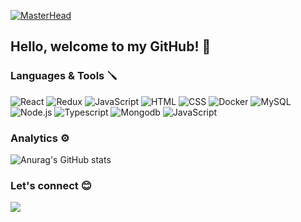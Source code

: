 <!--
**laujuu/laujuu** is a ✨ _special_ ✨ repository because its `README.md` (this file) appears on your GitHub profile.

- 🔭 I’m currently working on ...
- 🌱 I’m currently learning ...
- 👯 I’m looking to collaborate on ...
- 🤔 I’m looking for help with ...
- 💬 Ask me about ...
- 📫 How to reach me: ...
- 😄 Pronouns: ...
- ⚡ Fun fact: ...
-->

[![MasterHead](https://firebasestorage.googleapis.com/v0/b/kkkrying.appspot.com/o/banner%20(1).png?alt=media&token=d8313eba-add5-4882-be26-6f4826d1a225)](https://github.com/laujuu)

## Hello, welcome to my GitHub!  👋

### Languages & Tools 🪛

![React](https://img.shields.io/badge/React-20232A?style=for-the-badge&logo=react&logoColor=61DAFB) ![Redux](https://img.shields.io/badge/Redux-593D88?style=for-the-badge&logo=redux&logoColor=white) ![JavaScript](https://img.shields.io/badge/JavaScript-323330?style=for-the-badge&logo=javascript&logoColor=F7DF1E) ![HTML](https://img.shields.io/badge/HTML5-E34F26?style=for-the-badge&logo=html5&logoColor=white) ![CSS](https://img.shields.io/badge/CSS3-1572B6?style=for-the-badge&logo=css3&logoColor=white)
![Docker](https://img.shields.io/badge/Docker-2CA5E0?style=for-the-badge&logo=docker&logoColor=white) ![MySQL](https://img.shields.io/badge/MySQL-005C84?style=for-the-badge&logo=mysql&logoColor=white) ![Node.js](https://img.shields.io/badge/Node.js-43853D?style=for-the-badge&logo=node.js&logoColor=white)
 ![Typescript](https://img.shields.io/badge/TypeScript-007ACC?style=for-the-badge&logo=typescript&logoColor=white) ![Mongodb](https://img.shields.io/badge/MongoDB-4EA94B?style=for-the-badge&logo=mongodb&logoColor=white) ![JavaScript](https://img.shields.io/badge/JavaScript-323330?style=for-the-badge&logo=javascript&logoColor=F7DF1E)


### Analytics ⚙️

![Anurag's GitHub stats](https://github-readme-stats.vercel.app/api?username=laujuu&show_icons=true&theme=radical&count_private=true)                  

### Let's connect 😊
[![](https://img.shields.io/badge/linkedin-%230077B5.svg?style=for-the-badge&logo=linkedin)](https://www.linkedin.com/in/laura-julia-pires/)

